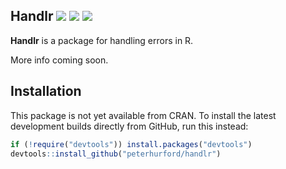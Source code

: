 ## Handlr <a href="https://travis-ci.org/peterhurford/handlr"><img src="https://img.shields.io/travis/peterhurford/batchman.svg"></a> <a href="https://codecov.io/github/peterhurford/batchman"><img src="https://img.shields.io/codecov/c/github/peterhurford/batchman.svg"></a> <a href="https://github.com/peterhurford/batchman/tags"><img src="https://img.shields.io/github/tag/peterhurford/batchman.svg"></a>

**Handlr** is a package for handling errors in R.

More info coming soon.


## Installation

This package is not yet available from CRAN. To install the latest development builds directly from GitHub, run this instead:

```R
if (!require("devtools")) install.packages("devtools")
devtools::install_github("peterhurford/handlr")
```
